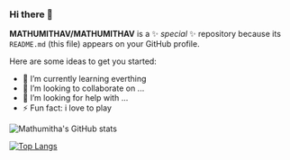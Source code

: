 ### Hi there 👋


**MATHUMITHAV/MATHUMITHAV** is a ✨ _special_ ✨ repository because its `README.md` (this file) appears on your GitHub profile.

Here are some ideas to get you started:

- 🌱 I’m currently learning everthing
- 👯 I’m looking to collaborate on ...
- 🤔 I’m looking for help with ...
- ⚡ Fun fact: i love to play 

![Mathumitha's GitHub stats](https://github-readme-stats.vercel.app/api?username=mathumithav&show_icons=true&theme=radical)
<br>

[![Top Langs](https://github-readme-stats.vercel.app/api/top-langs/?username=mathumithav&layout=compact&theme=radical)](https://github.com/mathumithav/github-readme-stats)




